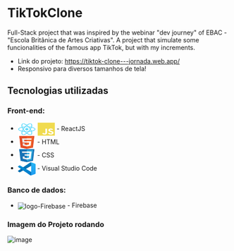# TikTokClone
Full-Stack project that was inspired by the webinar "dev journey" of EBAC - "Escola Britânica de Artes Criativas". A project that simulate some funcionalities of the famous app TikTok, but with my increments.

* Link do projeto: https://tiktok-clone---jornada.web.app/
* Responsivo para diversos tamanhos de tela!

## Tecnologias utilizadas
### Front-end: 
- <img align="center" alt="logo-React" height="30" width="40" src="https://raw.githubusercontent.com/devicons/devicon/master/icons/react/react-original.svg"> <img align="center" alt="logo-JavaScript" height="30" width="40" src="https://raw.githubusercontent.com/devicons/devicon/master/icons/javascript/javascript-plain.svg"> - ReactJS
- <img align="center" alt="logo-HTML" height="30" width="40" src="https://raw.githubusercontent.com/devicons/devicon/master/icons/html5/html5-original.svg"> - HTML
- <img align="center" alt="logo-CSS" height="30" width="40" src="https://raw.githubusercontent.com/devicons/devicon/master/icons/css3/css3-original.svg"> - CSS
- <img align="center" alt="logo_VS_code" height="30" width="40" src="https://raw.githubusercontent.com/devicons/devicon/9f4f5cdb393299a81125eb5127929ea7bfe42889/icons/vscode/vscode-original.svg"> - Visual Studio Code

### Banco de dados:
- <img align="center" alt="logo-Firebase" height="30" width="40" src="https://user-images.githubusercontent.com/94545831/196925526-b6f89f3e-0abb-4ea2-842b-371487196463.png">  - Firebase

### Imagem do Projeto rodando
![image](https://user-images.githubusercontent.com/82414372/229652610-b24c0fe0-a246-4050-8fde-b9037be9ae27.png)

